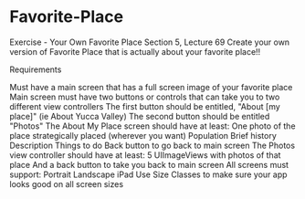 # Favorite-Place

Exercise - Your Own Favorite Place
Section 5, Lecture 69
Create your own version of Favorite Place that is actually about your favorite place!!

Requirements

Must have a main screen that has a full screen image of your favorite place
Main screen must have two buttons or controls that can take you to two different view controllers
The first button should be entitled, "About [my place]" (ie About Yucca Valley)
The second button should be entitled "Photos"
The About My Place screen should have at least:
One photo of the place strategically placed (wherever you want)
Population
Brief history
Description
Things to do
Back button to go back to main screen
The Photos view controller should have at least:
5 UIImageViews with photos of that place
And a back button to take you back to main screen
All screens must support:
Portrait
Landscape
iPad
Use Size Classes to make sure your app looks good on all screen sizes
